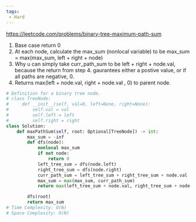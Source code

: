 ```yaml
---
tags:
 - Hard
---
```


https://leetcode.com/problems/binary-tree-maximum-path-sum

1. Base case return 0
2. At each node, calculate the max_sum (nonlocal variable) to be max_sum = max(max_sum, left + right + node)
3. Why u can simply take curr_path_sum to be left + right + node.val, because the return from step 4. gaurantees either a postive value, or if all paths are negative, 0.
4. Returns max(left + node.val, right + node.val , 0) to parent node.

```python
# Definition for a binary tree node.
# class TreeNode:
#     def __init__(self, val=0, left=None, right=None):
#         self.val = val
#         self.left = left
#         self.right = right
class Solution:
    def maxPathSum(self, root: Optional[TreeNode]) -> int:
        max_sum = -inf
        def dfs(node):
            nonlocal max_sum
            if not node:
                return 0
            left_tree_sum = dfs(node.left)
            right_tree_sum = dfs(node.right)
            curr_path_sum = left_tree_sum + right_tree_sum + node.val
            max_sum = max(max_sum, curr_path_sum)
            return max(left_tree_sum + node.val, right_tree_sum + node.val, 0)

        dfs(root)
        return max_sum
# Time Complexity: O(N)
# Space Complexity: O(N)
```